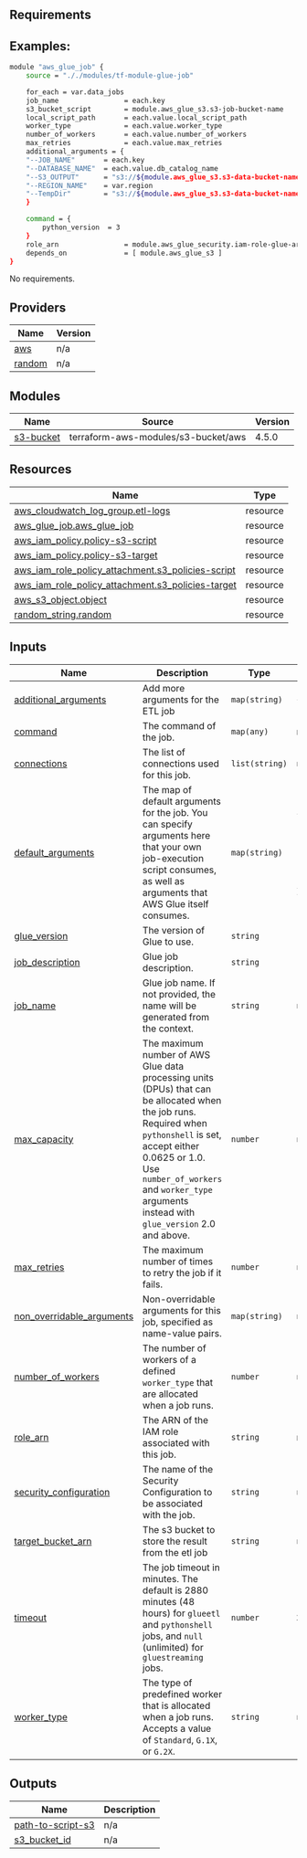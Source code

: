 <!-- BEGIN_TF_DOCS -->
## Requirements

## Examples: 
```bash
module "aws_glue_job" {
    source = "././modules/tf-module-glue-job"

    for_each = var.data_jobs
    job_name                = each.key
    s3_bucket_script        = module.aws_glue_s3.s3-job-bucket-name
    local_script_path       = each.value.local_script_path 
    worker_type             = each.value.worker_type
    number_of_workers       = each.value.number_of_workers
    max_retries             = each.value.max_retries
    additional_arguments = {
    "--JOB_NAME"       = each.key
    "--DATABASE_NAME"  = each.value.db_catalog_name
    "--S3_OUTPUT"      = "s3://${module.aws_glue_s3.s3-data-bucket-name}/"
    "--REGION_NAME"    = var.region
    "--TempDir"        = "s3://${module.aws_glue_s3.s3-data-bucket-name}/temp/"
    }

    command = {
        python_version  = 3
    }
    role_arn                = module.aws_glue_security.iam-role-glue-arn
    depends_on              = [ module.aws_glue_s3 ]
}
```

No requirements.

## Providers

| Name | Version |
|------|---------|
| <a name="provider_aws"></a> [aws](#provider\_aws) | n/a |
| <a name="provider_random"></a> [random](#provider\_random) | n/a |

## Modules

| Name | Source | Version |
|------|--------|---------|
| <a name="module_s3-bucket"></a> [s3-bucket](#module\_s3-bucket) | terraform-aws-modules/s3-bucket/aws | 4.5.0 |

## Resources

| Name | Type |
|------|------|
| [aws_cloudwatch_log_group.etl-logs](https://registry.terraform.io/providers/hashicorp/aws/latest/docs/resources/cloudwatch_log_group) | resource |
| [aws_glue_job.aws_glue_job](https://registry.terraform.io/providers/hashicorp/aws/latest/docs/resources/glue_job) | resource |
| [aws_iam_policy.policy-s3-script](https://registry.terraform.io/providers/hashicorp/aws/latest/docs/resources/iam_policy) | resource |
| [aws_iam_policy.policy-s3-target](https://registry.terraform.io/providers/hashicorp/aws/latest/docs/resources/iam_policy) | resource |
| [aws_iam_role_policy_attachment.s3_policies-script](https://registry.terraform.io/providers/hashicorp/aws/latest/docs/resources/iam_role_policy_attachment) | resource |
| [aws_iam_role_policy_attachment.s3_policies-target](https://registry.terraform.io/providers/hashicorp/aws/latest/docs/resources/iam_role_policy_attachment) | resource |
| [aws_s3_object.object](https://registry.terraform.io/providers/hashicorp/aws/latest/docs/resources/s3_object) | resource |
| [random_string.random](https://registry.terraform.io/providers/hashicorp/random/latest/docs/resources/string) | resource |

## Inputs

| Name | Description | Type | Default | Required |
|------|-------------|------|---------|:--------:|
| <a name="input_additional_arguments"></a> [additional\_arguments](#input\_additional\_arguments) | Add more arguments for the ETL job | `map(string)` | `{}` | no |
| <a name="input_command"></a> [command](#input\_command) | The command of the job. | `map(any)` | n/a | yes |
| <a name="input_connections"></a> [connections](#input\_connections) | The list of connections used for this job. | `list(string)` | `null` | no |
| <a name="input_default_arguments"></a> [default\_arguments](#input\_default\_arguments) | The map of default arguments for the job. You can specify arguments here that your own job-execution script consumes, as well as arguments that AWS Glue itself consumes. | `map(string)` | <pre>{<br/>  "--enable-continuous-cloudwatch-log": "true",<br/>  "--enable-continuous-log-filter": "true",<br/>  "--enable-metrics": "true",<br/>  "--enable-observability-metrics": "true",<br/>  "--job-language": "python"<br/>}</pre> | no |
| <a name="input_glue_version"></a> [glue\_version](#input\_glue\_version) | The version of Glue to use. | `string` | `"4.0"` | no |
| <a name="input_job_description"></a> [job\_description](#input\_job\_description) | Glue job description. | `string` | `"Glue ETL job"` | no |
| <a name="input_job_name"></a> [job\_name](#input\_job\_name) | Glue job name. If not provided, the name will be generated from the context. | `string` | `null` | no |
| <a name="input_max_capacity"></a> [max\_capacity](#input\_max\_capacity) | The maximum number of AWS Glue data processing units (DPUs) that can be allocated when the job runs. Required when `pythonshell` is set, accept either 0.0625 or 1.0. Use `number_of_workers` and `worker_type` arguments instead with `glue_version` 2.0 and above. | `number` | `null` | no |
| <a name="input_max_retries"></a> [max\_retries](#input\_max\_retries) | The maximum number of times to retry the job if it fails. | `number` | `null` | no |
| <a name="input_non_overridable_arguments"></a> [non\_overridable\_arguments](#input\_non\_overridable\_arguments) | Non-overridable arguments for this job, specified as name-value pairs. | `map(string)` | `null` | no |
| <a name="input_number_of_workers"></a> [number\_of\_workers](#input\_number\_of\_workers) | The number of workers of a defined `worker_type` that are allocated when a job runs. | `number` | `null` | no |
| <a name="input_role_arn"></a> [role\_arn](#input\_role\_arn) | The ARN of the IAM role associated with this job. | `string` | n/a | yes |
| <a name="input_security_configuration"></a> [security\_configuration](#input\_security\_configuration) | The name of the Security Configuration to be associated with the job. | `string` | `null` | no |
| <a name="input_target_bucket_arn"></a> [target\_bucket\_arn](#input\_target\_bucket\_arn) | The s3 bucket to store the result from the etl job | `string` | `null` | no |
| <a name="input_timeout"></a> [timeout](#input\_timeout) | The job timeout in minutes. The default is 2880 minutes (48 hours) for `glueetl` and `pythonshell` jobs, and `null` (unlimited) for `gluestreaming` jobs. | `number` | `2880` | no |
| <a name="input_worker_type"></a> [worker\_type](#input\_worker\_type) | The type of predefined worker that is allocated when a job runs. Accepts a value of `Standard`, `G.1X`, or `G.2X`. | `string` | `null` | no |

## Outputs

| Name | Description |
|------|-------------|
| <a name="output_path-to-script-s3"></a> [path-to-script-s3](#output\_path-to-script-s3) | n/a |
| <a name="output_s3_bucket_id"></a> [s3\_bucket\_id](#output\_s3\_bucket\_id) | n/a |
<!-- END_TF_DOCS -->